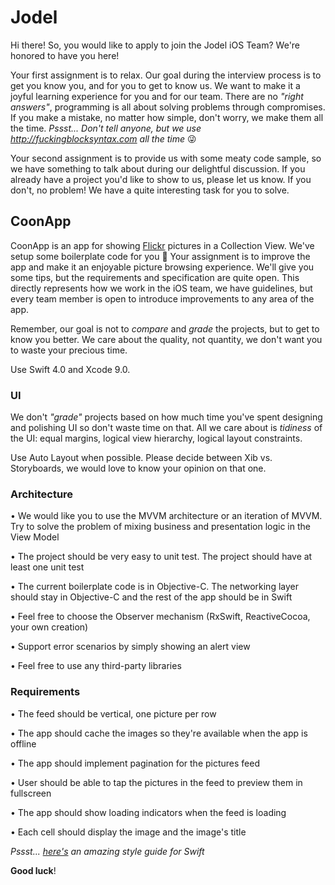 Jodel
==================================

Hi there! So, you would like to apply to join the Jodel iOS Team? We're honored to have you here!

Your first assignment is to relax. Our goal during the interview process is to get you know you, and for you to get to know us. We want to make it a joyful learning experience for you and for our team. There are no *"right answers"*, programming is all about solving problems through compromises. If you make a mistake, no matter how simple, don't worry, we make them all the time. *Pssst... Don't tell anyone, but we use http://fuckingblocksyntax.com all the time* 😜

Your second assignment is to provide us with some meaty code sample, so we have something to talk about during our delightful discussion. If you already have a project you'd like to show to us, please let us know. If you don't, no problem! We have a quite interesting task for you to solve. 

## CoonApp

CoonApp is an app for showing [Flickr](https://www.flickr.com) pictures in a Collection View. We've setup some boilerplate code for you 🙇 Your assignment is to improve the app and make it an enjoyable picture browsing experience. We'll give you some tips, but the requirements and specification are quite open. This directly represents how we work in the iOS team, we have guidelines, but every team member is open to introduce improvements to any area of the app.

Remember, our goal is not to *compare* and *grade* the projects, but to get to know you better. We care about the quality, not quantity, we don't want you to waste your precious time.

Use Swift 4.0 and Xcode 9.0.

### UI

We don't *"grade"* projects based on how much time you've spent designing and polishing UI so don't waste time on that. All we care about is *tidiness* of the UI: equal margins, logical view hierarchy, logical layout constraints.

Use Auto Layout when possible. Please decide between Xib vs. Storyboards, we would love to know your opinion on that one.

### Architecture

• We would like you to use the MVVM architecture or an iteration of MVVM. Try to solve the problem of mixing business and presentation logic in the View Model

• The project should be very easy to unit test. The project should have at least one unit test

• The current boilerplate code is in Objective-C. The networking layer should stay in Objective-C and the rest of the app should be in Swift

• Feel free to choose the Observer mechanism (RxSwift, ReactiveCocoa, your own creation)

• Support error scenarios by simply showing an alert view

• Feel free to use any third-party libraries

### Requirements

• The feed should be vertical, one picture per row

• The app should cache the images so they're available when the app is offline

• The app should implement pagination for the pictures feed

• User should be able to tap the pictures in the feed to preview them in fullscreen

• The app should show loading indicators when the feed is loading

• Each cell should display the image and the image's title

*Pssst... [here's](https://github.com/raywenderlich/swift-style-guide) an amazing style guide for Swift*

**Good luck**!


